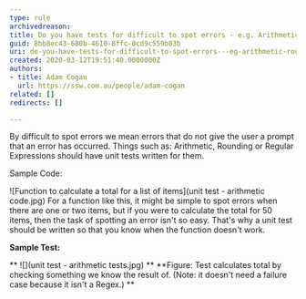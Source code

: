 ```yaml
---
type: rule
archivedreason: 
title: Do you have tests for difficult to spot errors - e.g. Arithmetic, Rounding, Regular Expressions?
guid: 8bb8ec43-680b-4610-8ffc-0cd9c559b03b
uri: do-you-have-tests-for-difficult-to-spot-errors---eg-arithmetic-rounding-regular-expressions
created: 2020-03-12T19:51:40.0000000Z
authors:
- title: Adam Cogan
  url: https://ssw.com.au/people/adam-cogan
related: []
redirects: []

---
```


By difficult to spot errors we mean errors that do not give the user a prompt that an error has occurred. Things such as: Arithmetic, Rounding or Regular Expressions should have unit tests written for them.

<!--endintro-->

Sample Code:

![Function to calculate a total for a list of items](unit test - arithmetic code.jpg)
For a function like this, it might be simple to spot errors when there are one or two items, but if you were to calculate the total for 50 items, then the task of spotting an error isn't so easy. That's why a unit test should be written so that you know when the function doesn't work.

**Sample Test:**

**
![](unit test - arithmetic tests.jpg)
**
 **Figure: Test calculates total by checking something we know the result of. (Note: it doesn't need a failure case because it isn't a Regex.)
**

